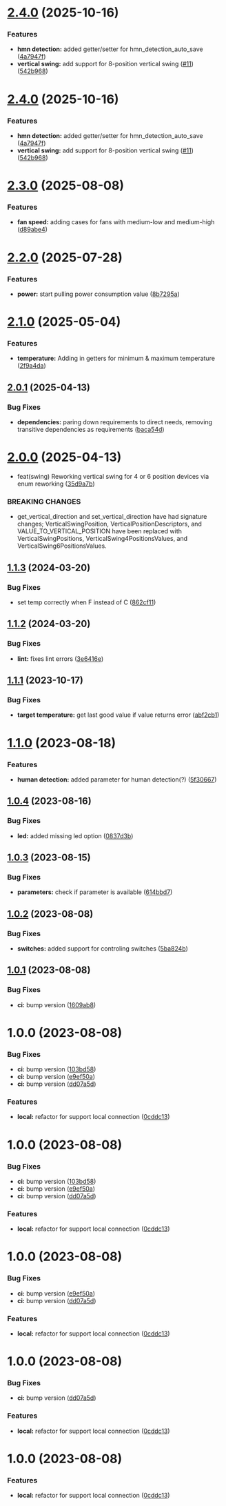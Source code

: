 # [2.4.0](https://github.com/danielkaldheim/pyairstage/compare/v2.3.0...v2.4.0) (2025-10-16)


### Features

* **hmn detection:** added getter/setter for hmn_detection_auto_save ([4a7947f](https://github.com/danielkaldheim/pyairstage/commit/4a7947f9056c29b41f141dd6dfb52b007ecc77a5))
* **vertical swing:** add support for 8-position vertical swing ([#11](https://github.com/danielkaldheim/pyairstage/issues/11)) ([542b968](https://github.com/danielkaldheim/pyairstage/commit/542b96893940a5eba4f6eb31745c2b9bfa3fe27a))

# [2.4.0](https://github.com/danielkaldheim/pyairstage/compare/v2.3.0...v2.4.0) (2025-10-16)


### Features

* **hmn detection:** added getter/setter for hmn_detection_auto_save ([4a7947f](https://github.com/danielkaldheim/pyairstage/commit/4a7947f9056c29b41f141dd6dfb52b007ecc77a5))
* **vertical swing:** add support for 8-position vertical swing ([#11](https://github.com/danielkaldheim/pyairstage/issues/11)) ([542b968](https://github.com/danielkaldheim/pyairstage/commit/542b96893940a5eba4f6eb31745c2b9bfa3fe27a))

# [2.3.0](https://github.com/danielkaldheim/pyairstage/compare/v2.2.0...v2.3.0) (2025-08-08)


### Features

* **fan speed:** adding cases for fans with medium-low and medium-high ([d89abe4](https://github.com/danielkaldheim/pyairstage/commit/d89abe48042ef7075b2c0b181da0883578eeb7a6))

# [2.2.0](https://github.com/danielkaldheim/pyairstage/compare/v2.1.0...v2.2.0) (2025-07-28)


### Features

* **power:** start pulling power consumption value ([8b7295a](https://github.com/danielkaldheim/pyairstage/commit/8b7295a78b21c89f4abee8a7ee0fd7b5aa0e10c0))

# [2.1.0](https://github.com/danielkaldheim/pyairstage/compare/v2.0.1...v2.1.0) (2025-05-04)


### Features

* **temperature:** Adding in getters for minimum & maximum temperature ([2f9a4da](https://github.com/danielkaldheim/pyairstage/commit/2f9a4dadd497351d2ed193a5acdbc6cf817dec6c))

## [2.0.1](https://github.com/danielkaldheim/pyairstage/compare/v2.0.0...v2.0.1) (2025-04-13)


### Bug Fixes

* **dependencies:** paring down requirements to direct needs, removing transitive dependencies as requirements ([baca54d](https://github.com/danielkaldheim/pyairstage/commit/baca54d76dffebaa9e848c83e54b331abc76db38))

# [2.0.0](https://github.com/danielkaldheim/pyairstage/compare/v1.1.3...v2.0.0) (2025-04-13)


* feat(swing) Reworking vertical swing for 4 or 6 position devices via enum reworking ([35d9a7b](https://github.com/danielkaldheim/pyairstage/commit/35d9a7b35c594ecc3723bdbd21116a743639cca9))


### BREAKING CHANGES

* get_vertical_direction and set_vertical_direction have had signature changes; VerticalSwingPosition, VerticalPositionDescriptors, and VALUE_TO_VERTICAL_POSITION have been replaced with VerticalSwingPositions, VerticalSwing4PositionsValues, and VerticalSwing6PositionsValues.

## [1.1.3](https://github.com/danielkaldheim/pyairstage/compare/v1.1.2...v1.1.3) (2024-03-20)


### Bug Fixes

* set temp correctly when F instead of C ([862cf11](https://github.com/danielkaldheim/pyairstage/commit/862cf11d767f26f7a4be22f452eac0deb5552c9b))

## [1.1.2](https://github.com/danielkaldheim/pyairstage/compare/v1.1.1...v1.1.2) (2024-03-20)


### Bug Fixes

* **lint:** fixes lint errors ([3e6416e](https://github.com/danielkaldheim/pyairstage/commit/3e6416eec5ac111642fb294a520298827e76e22a))

## [1.1.1](https://github.com/danielkaldheim/pyairstage/compare/v1.1.0...v1.1.1) (2023-10-17)


### Bug Fixes

* **target temperature:** get last good value if value returns error ([abf2cb1](https://github.com/danielkaldheim/pyairstage/commit/abf2cb1994ecee56bc12f0fac125acc5c7795288))

# [1.1.0](https://github.com/danielkaldheim/pyairstage/compare/v1.0.4...v1.1.0) (2023-08-18)


### Features

* **human detection:** added parameter for human detection(?) ([5f30667](https://github.com/danielkaldheim/pyairstage/commit/5f30667736e885e702ca07a82fc8d6afd227a4f1))

## [1.0.4](https://github.com/danielkaldheim/pyairstage/compare/v1.0.3...v1.0.4) (2023-08-16)


### Bug Fixes

* **led:** added missing led option ([0837d3b](https://github.com/danielkaldheim/pyairstage/commit/0837d3bcefe441fa8f6f4ccddd9097a456974ddb))

## [1.0.3](https://github.com/danielkaldheim/pyairstage/compare/v1.0.2...v1.0.3) (2023-08-15)


### Bug Fixes

* **parameters:** check if parameter is available ([614bbd7](https://github.com/danielkaldheim/pyairstage/commit/614bbd7e723759af15b250005b0540630f7b9b19))

## [1.0.2](https://github.com/danielkaldheim/pyairstage/compare/v1.0.1...v1.0.2) (2023-08-08)


### Bug Fixes

* **switches:** added support for controling switches ([5ba824b](https://github.com/danielkaldheim/pyairstage/commit/5ba824bb00f9a5baae4eabfa89a0cc34b8ff3b8c))

## [1.0.1](https://github.com/danielkaldheim/pyairstage/compare/v1.0.0...v1.0.1) (2023-08-08)


### Bug Fixes

* **ci:** bump version ([1609ab8](https://github.com/danielkaldheim/pyairstage/commit/1609ab82d750528611fe84c078fbd9de091b601b))

# 1.0.0 (2023-08-08)


### Bug Fixes

* **ci:** bump version ([103bd58](https://github.com/danielkaldheim/pyairstage/commit/103bd58f162982875e65cfa47f0c2619ac0d3db2))
* **ci:** bump version ([e9ef50a](https://github.com/danielkaldheim/pyairstage/commit/e9ef50acc26e71a99263523be3d860c1e9ce75ff))
* **ci:** bump version ([dd07a5d](https://github.com/danielkaldheim/pyairstage/commit/dd07a5dbc4af8cc63962a722aad35255afdb8653))


### Features

* **local:** refactor for support local connection ([0cddc13](https://github.com/danielkaldheim/pyairstage/commit/0cddc136adab65575693362ba88752c7614f0279))

# 1.0.0 (2023-08-08)


### Bug Fixes

* **ci:** bump version ([103bd58](https://github.com/danielkaldheim/pyairstage/commit/103bd58f162982875e65cfa47f0c2619ac0d3db2))
* **ci:** bump version ([e9ef50a](https://github.com/danielkaldheim/pyairstage/commit/e9ef50acc26e71a99263523be3d860c1e9ce75ff))
* **ci:** bump version ([dd07a5d](https://github.com/danielkaldheim/pyairstage/commit/dd07a5dbc4af8cc63962a722aad35255afdb8653))


### Features

* **local:** refactor for support local connection ([0cddc13](https://github.com/danielkaldheim/pyairstage/commit/0cddc136adab65575693362ba88752c7614f0279))

# 1.0.0 (2023-08-08)


### Bug Fixes

* **ci:** bump version ([e9ef50a](https://github.com/danielkaldheim/pyairstage/commit/e9ef50acc26e71a99263523be3d860c1e9ce75ff))
* **ci:** bump version ([dd07a5d](https://github.com/danielkaldheim/pyairstage/commit/dd07a5dbc4af8cc63962a722aad35255afdb8653))


### Features

* **local:** refactor for support local connection ([0cddc13](https://github.com/danielkaldheim/pyairstage/commit/0cddc136adab65575693362ba88752c7614f0279))

# 1.0.0 (2023-08-08)


### Bug Fixes

* **ci:** bump version ([dd07a5d](https://github.com/danielkaldheim/pyairstage/commit/dd07a5dbc4af8cc63962a722aad35255afdb8653))


### Features

* **local:** refactor for support local connection ([0cddc13](https://github.com/danielkaldheim/pyairstage/commit/0cddc136adab65575693362ba88752c7614f0279))

# 1.0.0 (2023-08-08)


### Features

* **local:** refactor for support local connection ([0cddc13](https://github.com/danielkaldheim/pyairstage/commit/0cddc136adab65575693362ba88752c7614f0279))
